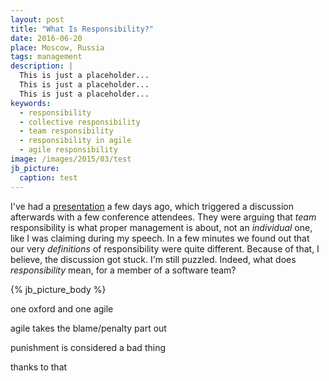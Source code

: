 ```yaml
---
layout: post
title: "What Is Responsibility?"
date: 2016-06-20
place: Moscow, Russia
tags: management
description: |
  This is just a placeholder...
  This is just a placeholder...
  This is just a placeholder...
keywords:
  - responsibility
  - collective responsibility
  - team responsibility
  - responsibility in agile
  - agile responsibility
image: /images/2015/03/test
jb_picture:
  caption: test
---
```


I've had a [presentation](https://www.youtube.com/watch?v=biE86esgFAE)
a few days ago, which triggered a discussion
afterwards with a few conference attendees. They were arguing that
_team_ responsibility is what proper management is about, not an _individual_ one,
like I was claiming during my speech.
In a few minutes we found out that our very _definitions_ of responsibility
were quite different. Because of that, I believe, the discussion got stuck.
I'm still puzzled. Indeed, what does _responsibility_ mean, for a
member of a software team?

<!--more-->

{% jb_picture_body %}

one oxford and one agile

agile takes the blame/penalty part out

punishment is considered a bad thing

thanks to that
